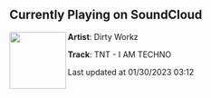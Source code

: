 ## Currently Playing on SoundCloud

[<img align="left" width="100" src="https://i1.sndcdn.com/artworks-bAyMkERjI46igvyC-Osk4ZQ-t500x500.jpg">](https://soundcloud.com/dirtyworkzofficial/tnt-i-am-techno)

**Artist**: Dirty Workz 

**Track**: TNT - I AM TECHNO

Last updated at 01/30/2023 03:12
